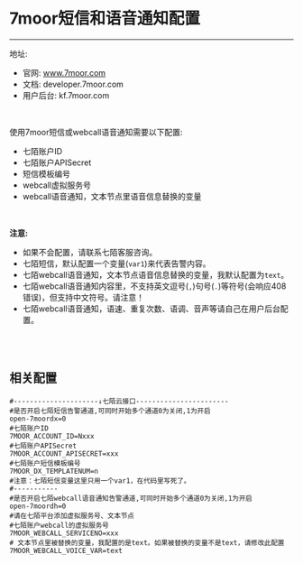 # 7moor短信和语音通知配置

----------------------------------------------

地址:

- 官网: www.7moor.com
- 文档: developer.7moor.com
- 用户后台: kf.7moor.com

<br>

使用7moor短信或webcall语音通知需要以下配置:

- 七陌账户ID
- 七陌账户APISecret
- 短信模板编号
- webcall虚拟服务号
- webcall语音通知，文本节点里语音信息替换的变量

<br>

**注意:**

- 如果不会配置，请联系七陌客服咨询。
- 七陌短信，默认配置一个变量(`var1`)来代表告警内容。
- 七陌webcall语音通知，文本节点语音信息替换的变量，我默认配置为`text`。
- 七陌webcall语音通知内容里，不支持英文逗号(`,`)句号(`.`)等符号(会响应408错误)，但支持中文符号。请注意！
- 七陌webcall语音通知，语速、重复次数、语调、音声等请自己在用户后台配置。


<br>
<br>


## 相关配置

```
#---------------------↓七陌云接口-----------------------
#是否开启七陌短信告警通道,可同时开始多个通道0为关闭,1为开启
open-7moordx=0
#七陌账户ID
7MOOR_ACCOUNT_ID=Nxxx
#七陌账户APISecret
7MOOR_ACCOUNT_APISECRET=xxx
#七陌账户短信模板编号
7MOOR_DX_TEMPLATENUM=n
#注意：七陌短信变量这里只用一个var1，在代码里写死了。
#-----------
#是否开启七陌webcall语音通知告警通道,可同时开始多个通道0为关闭,1为开启
open-7moordh=0
#请在七陌平台添加虚拟服务号、文本节点
#七陌账户webcall的虚拟服务号
7MOOR_WEBCALL_SERVICENO=xxx
# 文本节点里被替换的变量，我配置的是text。如果被替换的变量不是text，请修改此配置
7MOOR_WEBCALL_VOICE_VAR=text
```

